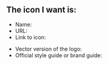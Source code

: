 <!-- If you want a new icon - fill in this form. If you want something else, just type it in here :-) -->

## The icon I want is:
<!-- We need these three piece of information -->
* Name: 
* URL: 
* Link to icon: 

<!-- The next bit is helpful to us -->
* Vector version of the logo:
* Official style guide or brand guide: 
